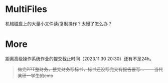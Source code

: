 <!--
 * @Author: LetMeFly
 * @Date: 2023-11-29 22:49:31
 * @LastEditors: LetMeFly
 * @LastEditTime: 2023-11-29 22:56:11
-->
# MultiFiles

机械磁盘上的大量小文件读/复制操作？太慢了怎么办？

# More

距离高级操作系统作业的提交截止时间（2023.11.30 20:30）还有不足24h。

> <del>做完PPT整财务，整完财务写标书，标书还没写完又有报告要写...  ——当代某研一学生的emo</del>